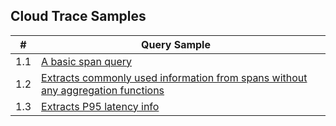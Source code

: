 ## Cloud Trace Samples
| # | Query Sample | |
|---|---|---|
| 1.1| [A basic span query](./basic.sql) ||
| 1.2| [Extracts commonly used information from spans without any aggregation functions](./info_from_spans.sql)||
| 1.3| [Extracts P95 latency info](./p95_latency.sql)| |
